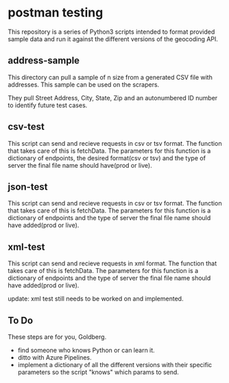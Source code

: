 # postman testing

This repository is a series of Python3 scripts intended to format provided sample data and run it against the different versions of the geocoding API.

## address-sample

This directory can pull a sample of n size from a generated CSV file with addresses. This sample can be used on the scrapers. 

They pull Street Address, City, State, Zip and an autonumbered ID number to identify future test cases.

## csv-test

This script can send and recieve requests in csv or tsv format. The function that takes care of this is fetchData. The parameters for this function is a dictionary of endpoints, the desired format(csv or tsv) and the type of server the final file name should have(prod or live).


## json-test

This script can send and recieve requests in csv or tsv format. The function that takes care of this is fetchData. The parameters for this function is a dictionary of endpoints and the type of server the final file name should have added(prod or live).

## xml-test

This script can send and recieve requests in xml format. The function that takes care of this is fetchData. The parameters for this function is a dictionary of endpoints and the type of server the final file name should have added(prod or live).

update: xml test still needs to be worked on and implemented.

## To Do

These steps are for you, Goldberg.

- find someone who knows Python or can learn it.
- ditto with Azure Pipelines.
- implement a dictionary of all the different versions with their specific parameters so the script "knows" which params to send.